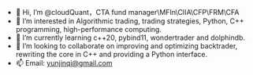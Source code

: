 - 👋 Hi, I’m @cloudQuant，CTA fund manager\MFIn\CIIA\CFP\FRM\CFA
- 👀 I’m interested in Algorithmic trading, trading strategies, Python, C++ programming, high-performance computing.
- 🌱 I’m currently learning c++20, pybind11, wondertrader and dolphindb.
- 💞️ I’m looking to collaborate on improving and optimizing backtrader, rewriting the core in C++ and providing a Python interface.
- 📫 Email: yunjinqi@gmail.com


